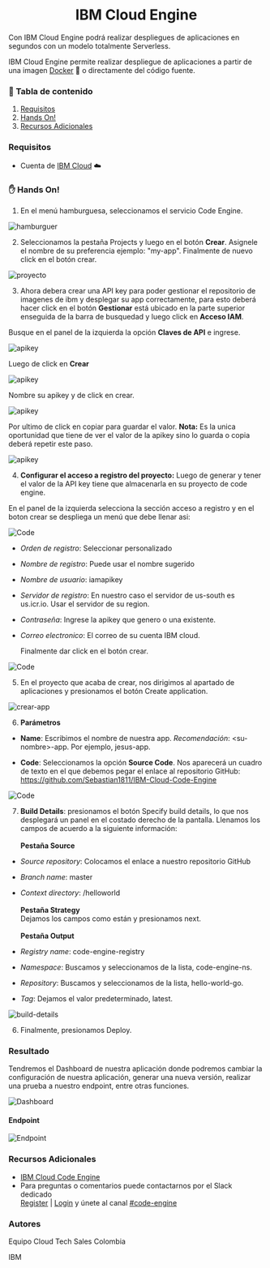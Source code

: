 # <h1 align=center> IBM Cloud Engine


Con IBM Cloud Engine podrá realizar despliegues de aplicaciones en segundos con un modelo totalmente Serverless.

IBM Cloud Engine permite realizar despliegue de aplicaciones a partir de una imagen [Docker](https://www.docker.com/) :whale: o directamente del código fuente.

### 📑 Tabla de contenido

1. [Requisitos](#requisitos)
2. [Hands On!](#-hands-on)
3. [Recursos Adicionales](#recursos-adicionales)

### Requisitos

- Cuenta de [IBM Cloud](https://cloud.ibm.com) :cloud:

### :hand: Hands On!

1. En el menú hamburguesa, seleccionamos el servicio Code Engine.

![hamburguer](resources/hamburguer.gif)

2. Seleccionamos la pestaña Projects y luego en el botón **Crear**. Asignele el nombre de su preferencia ejemplo: "my-app". Finalmente de nuevo click en el botón crear.



![proyecto](resources/crear-pj.png)


3. Ahora debera crear una API key para poder gestionar el repositorio de imagenes de ibm y desplegar su app correctamente, para esto deberá hacer click en el botón **Gestionar** está ubicado en la parte superior enseguida de la barra de busquedad y luego click en **Acceso IAM**.

Busque en el panel de la izquierda la opción **Claves de API** e ingrese.


![apikey](resources/apikey.png)

Luego de click en **Crear**

![apikey](resources/create-apikey.png)

Nombre su apikey y de click en crear.

![apikey](resources/create2.png)

Por ultimo de click en copiar para guardar el valor. **Nota:** Es la unica oportunidad que tiene de ver el valor de la apikey sino lo guarda o copia deberá repetir este paso.

![apikey](resources/saveapikey.png)


4. **Configurar el acceso a registro del proyecto:** Luego de generar y tener el valor de la API key tiene que almacenarla en su proyecto de code engine.


En el panel de la izquierda selecciona la sección acceso a registro y en el boton crear se despliega un menú que debe llenar asi:

![Code](resources/acceso-registry.png)


- _Orden de registro_: Seleccionar personalizado
- _Nombre de registro_: Puede usar el nombre sugerido
- _Nombre de usuario_: iamapikey
- _Servidor de registro_: En nuestro caso el servidor de us-south es us.icr.io. Usar el servidor de su region.
- _Contraseña_: Ingrese la apikey que genero o una existente.
- _Correo electronico_: El correo de su cuenta IBM cloud.

  Finalmente dar click en el botón crear.

![Code](resources/register.png)  


5. En el proyecto que acaba de crear, nos dirigimos al apartado de aplicaciones y  presionamos el botón Create application.

![crear-app](resources/crear-app.png)

6. **Parámetros**

- **Name**: Escribimos el nombre de nuestra app. _Recomendación_: \<su-nombre\>-app. Por ejemplo, jesus-app.

- **Code**: Seleccionamos la opción **Source Code**. Nos aparecerá un cuadro de texto en el que debemos pegar el enlace al repositorio GitHub: https://github.com/Sebastian1811/IBM-Cloud-Code-Engine

![Code](resources/code.png)

  
7. **Build Details**: presionamos el botón Specify build details, lo que nos desplegará un panel en el costado derecho de la pantalla. Llenamos los campos de acuerdo a la siguiente información: <br><br>
   **Pestaña Source**

- _Source repository_: Colocamos el enlace a nuestro repositorio GitHub
- _Branch name_: master
- _Context directory_: /helloworld <br><br>
  **Pestaña Strategy**<br>
  Dejamos los campos como están y presionamos next. <br><br>
  **Pestaña Output**<br>
  
- _Registry name_: code-engine-registry
- _Namespace_: Buscamos y seleccionamos de la lista, code-engine-ns.
- _Repository_: Buscamos y seleccionamos de la lista, hello-world-go.
- _Tag_: Dejamos el valor predeterminado, latest.

![build-details](resources/build-details.gif)

6. Finalmente, presionamos Deploy.

### Resultado

Tendremos el Dashboard de nuestra aplicación donde podremos cambiar la configuración de nuestra aplicación, generar una nueva versión, realizar una prueba a nuestro endpoint, entre otras funciones.

![Dashboard](resources/dashboard.png)

#### Endpoint

![Endpoint](resources/endpoint.png)

### Recursos Adicionales

- [IBM Cloud Code Engine](https://cloud.ibm.com/codeengine)
- Para preguntas o comentarios puede contactarnos por el Slack dedicado<br>
  [Register](https://cloud.ibm.com/kubernetes/slack) |
  [Login](https://ibm-cloud-success.slack.com/) y únete al canal
  [#code-engine](https://ibm-cloud-success.slack.com/archives/C014051FRCG)

### Autores

Equipo Cloud Tech Sales Colombia

IBM

